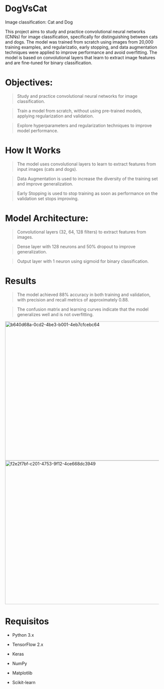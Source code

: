 # DogVsCat
Image classification: Cat and Dog

This project aims to study and practice convolutional neural networks (CNNs) for image classification, specifically for distinguishing between cats and dogs. The model was trained from scratch using images from 20,000 training examples, and regularizatio, early stopping, and data augmentation techniques were applied to improve performance and avoid overfitting. The model is based on convolutional layers that learn to extract image features and are fine-tuned for binary classification.

# Objectives:

> Study and practice convolutional neural networks for image classification.

> Train a model from scratch, without using pre-trained models, applying regularization and validation.

> Explore hyperparameters and regularization techniques to improve model performance.

# How It Works

> The model uses convolutional layers to learn to extract features from input images (cats and dogs).

> Data Augmentation is used to increase the diversity of the training set and improve generalization.

> Early Stopping is used to stop training as soon as performance on the validation set stops improving.

# Model Architecture:

> Convolutional layers (32, 64, 128 filters) to extract features from images.

> Dense layer with 128 neurons and 50% dropout to improve generalization.

> Output layer with 1 neuron using sigmoid for binary classification.

# Results

> The model achieved 88% accuracy in both training and validation, with precision and recall metrics of approximately 0.88.

> The confusion matrix and learning curves indicate that the model generalizes well and is not overfitting.

<img width="535" height="455" alt="b640d68a-0cd2-4be3-b001-4eb7cfcebc64" src="https://github.com/user-attachments/assets/c490db6a-93b9-4bab-85a1-910cdae4f2df" />

<img width="1165" height="470" alt="f2e2f7bf-c201-4753-9f12-4ce668dc3949" src="https://github.com/user-attachments/assets/01c2d899-ad0e-4dc8-85d7-955aa86f9b87" />



# Requisitos

* Python 3.x

* TensorFlow 2.x

* Keras

* NumPy

* Matplotlib

* Scikit-learn
